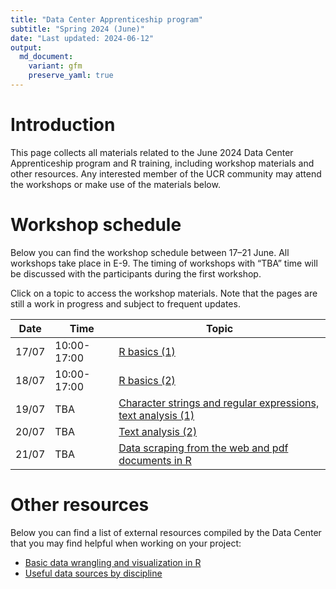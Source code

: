 ```yaml
---
title: "Data Center Apprenticeship program"
subtitle: "Spring 2024 (June)"
date: "Last updated: 2024-06-12"
output:
  md_document:
    variant: gfm
    preserve_yaml: true
---
```


# Introduction

This page collects all materials related to the June 2024 Data Center
Apprenticeship program and R training, including workshop materials and
other resources. Any interested member of the UCR community may attend
the workshops or make use of the materials below.

# Workshop schedule

Below you can find the workshop schedule between 17–21 June. All
workshops take place in E-9. The timing of workshops with “TBA” time
will be discussed with the participants during the first workshop.

Click on a topic to access the workshop materials. Note that the pages
are still a work in progress and subject to frequent updates.

| Date  | Time        | Topic                                                                   |
|-------|-------------|-------------------------------------------------------------------------|
| 17/07 | 10:00-17:00 | [R basics (1)](basics)                                                  |
| 18/07 | 10:00-17:00 | [R basics (2)](basics)                                                  |
| 19/07 | TBA         | [Character strings and regular expressions, text analysis (1)](strings) |
| 20/07 | TBA         | [Text analysis (2)](text)                                               |
| 21/07 | TBA         | [Data scraping from the web and pdf documents in R](scraping)           |

# Other resources

Below you can find a list of external resources compiled by the Data
Center that you may find helpful when working on your project:

- [Basic data wrangling and visualization in R](../tutorial/links)
- [Useful data sources by discipline](../tutorial/data)

